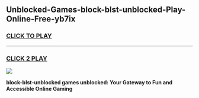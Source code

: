 
## Unblocked-Games-block-blst-unblocked-Play-Online-Free-yb7ix
<h3>
<a href="https://premium76.site?title=block-blst-unblocked&ref=26A">CLICK TO PLAY</a></h3>
<hr>

<h3>
<a href="https://premium76.site?title=block-blst-unblocked&ref=26A">CLICK 2 PLAY</a>
  
</h3>

<a href="https://premium76.site?title=block-blst-unblocked&ref=26A"><img src="https://clearcache.store/games.png"></a>


**block-blst-unblocked games unblocked: Your Gateway to Fun and Accessible Online Gaming**
